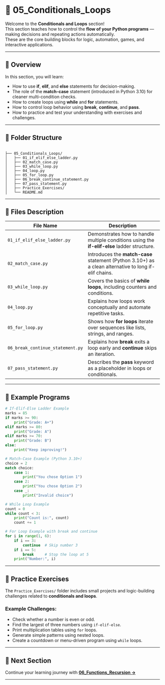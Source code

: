 # 🔁 05_Conditionals_Loops

Welcome to the **Conditionals and Loops** section!  
This section teaches how to control the **flow of your Python programs** — making decisions and repeating actions automatically.  
These are the core building blocks for logic, automation, games, and interactive applications.

---

## 📘 Overview

In this section, you will learn:

- How to use **if**, **elif**, and **else** statements for decision-making.  
- The role of the **match-case** statement (introduced in Python 3.10) for cleaner multi-condition checks.  
- How to create loops using **while** and **for** statements.  
- How to control loop behavior using **break**, **continue**, and **pass**.  
- How to practice and test your understanding with exercises and challenges.

---

## 🧩 Folder Structure

```

├── 05_Conditionals_Loops/
│   ├── 01_if_elif_else_ladder.py
│   ├── 02_match_case.py
│   ├── 03_while_loop.py
│   ├── 04_loop.py
│   ├── 05_for_loop.py
│   ├── 06_break_continue_statement.py
│   ├── 07_pass_statement.py
│   ├── Practice_Exercises/
│   └── README.md

```

---

## 📂 Files Description

| File Name | Description |
|------------|-------------|
| `01_if_elif_else_ladder.py` | Demonstrates how to handle multiple conditions using the **if-elif-else** ladder structure. |
| `02_match_case.py` | Introduces the **match-case** statement (Python 3.10+) as a clean alternative to long if-elif chains. |
| `03_while_loop.py` | Covers the basics of **while loops**, including counters and conditions. |
| `04_loop.py` | Explains how loops work conceptually and automate repetitive tasks. |
| `05_for_loop.py` | Shows how **for loops** iterate over sequences like lists, strings, and ranges. |
| `06_break_continue_statement.py` | Explains how **break** exits a loop early and **continue** skips an iteration. |
| `07_pass_statement.py` | Describes the **pass** keyword as a placeholder in loops or conditionals. |

---

## 🧠 Example Programs

```python
# If-Elif-Else Ladder Example
marks = 85
if marks >= 90:
    print("Grade: A+")
elif marks >= 80:
    print("Grade: A")
elif marks >= 70:
    print("Grade: B")
else:
    print("Keep improving!")

# Match-Case Example (Python 3.10+)
choice = 2
match choice:
    case 1:
        print("You chose Option 1")
    case 2:
        print("You chose Option 2")
    case _:
        print("Invalid choice")

# While Loop Example
count = 0
while count < 3:
    print("Count is:", count)
    count += 1

# For Loop Example with break and continue
for i in range(1, 6):
    if i == 3:
        continue  # Skip number 3
    if i == 5:
        break     # Stop the loop at 5
    print("Number:", i)
```

---

## 🧩 Practice Exercises

The `Practice_Exercises/` folder includes small projects and logic-building challenges related to **conditionals and loops**.

### Example Challenges:

* Check whether a number is even or odd.
* Find the largest of three numbers using `if-elif-else`.
* Print multiplication tables using `for` loops.
* Generate simple patterns using nested loops.
* Create a countdown or menu-driven program using `while` loops.

---

## 🚀 Next Section

Continue your learning journey with **[06_Functions_Recursion →](../06_Functions_Recursion/README.md)**

---
